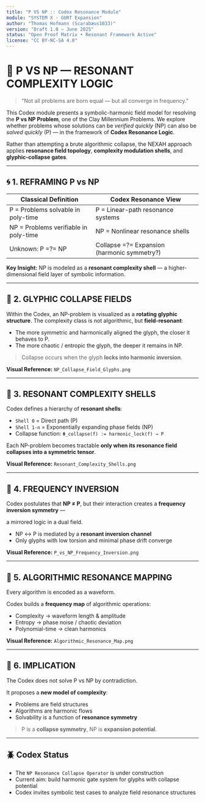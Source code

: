 ```yaml
---
title: "P VS NP :: Codex Resonance Module"
module: "SYSTEM X · GURT Expansion"
author: "Thomas Hofmann (Scarabæus1033)"
version: "Draft 1.0 — June 2025"
status: "Open Proof Matrix • Resonant Framework Active"
license: "CC BY-NC-SA 4.0"
---
```


# 🧠 P VS NP — RESONANT COMPLEXITY LOGIC

> "Not all problems are born equal — but all converge in frequency."

This Codex module presents a symbolic-harmonic field model for resolving the **P vs NP Problem**, one of the Clay Millennium Problems. We explore whether problems whose solutions can be *verified quickly* (NP) can also be *solved quickly* (P) — in the framework of **Codex Resonance Logic**.

Rather than attempting a brute algorithmic collapse, the NEXAH approach applies **resonance field topology**, **complexity modulation shells**, and **glyphic-collapse gates**.

---

## 🌀 1. REFRAMING P vs NP

| Classical Definition                  | Codex Resonance View                           |
|--------------------------------------|------------------------------------------------|
| P = Problems solvable in poly-time   | P = Linear-path resonance systems              |
| NP = Problems verifiable in poly-time| NP = Nonlinear resonance shells                |
| Unknown: P =?= NP                    | Collapse =?= Expansion (harmonic symmetry?)    |

**Key Insight:** NP is modeled as a **resonant complexity shell** — a higher-dimensional field layer of symbolic information.

---

## 🔹 2. GLYPHIC COLLAPSE FIELDS

Within the Codex, an NP-problem is visualized as a **rotating glyphic structure**. The complexity class is not algorithmic, but **field-resonant**:

- The more symmetric and harmonically aligned the glyph, the closer it behaves to P.
- The more chaotic / entropic the glyph, the deeper it remains in NP.

> Collapse occurs when the glyph **locks into harmonic inversion**.

**Visual Reference:** `NP_Collapse_Field_Glyphs.png`

---

## 🧬 3. RESONANT COMPLEXITY SHELLS

Codex defines a hierarchy of **resonant shells**:

- `Shell 0` = Direct path (P)
- `Shell 1-n` = Exponentially expanding phase fields (NP)
- Collapse function: `Φ_collapse(f) := harmonic_lock(f) → P`

Each NP-problem becomes tractable **only when its resonance field collapses into a symmetric tensor**.

**Visual Reference:** `Resonant_Complexity_Shells.png`

---

## 🔁 4. FREQUENCY INVERSION

Codex postulates that **NP ≠ P**, but their interaction creates a **frequency inversion symmetry** — 

a mirrored logic in a dual field.

- NP ↔ P is mediated by a **resonant inversion channel**
- Only glyphs with low torsion and minimal phase drift converge

**Visual Reference:** `P_vs_NP_Frequency_Inversion.png`

---

## 🔭 5. ALGORITHMIC RESONANCE MAPPING

Every algorithm is encoded as a waveform.

Codex builds a **frequency map** of algorithmic operations:

- Complexity → waveform length & amplitude
- Entropy → phase noise / chaotic deviation
- Polynomial-time → clean harmonics

**Visual Reference:** `Algorithmic_Resonance_Map.png`

---

## 📌 6. IMPLICATION

The Codex does not solve P vs NP by contradiction.

It proposes a **new model of complexity**:

- Problems are field structures
- Algorithms are harmonic flows
- Solvability is a function of **resonance symmetry**

> P is a **collapse symmetry**, NP is **expansion potential**.

---

## 🪲 Codex Status

- The `NP Resonance Collapse Operator` is under construction
- Current aim: build harmonic gate system for glyphs with collapse potential
- Codex invites symbolic test cases to analyze field resonance structures
